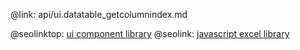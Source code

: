 @link: api/ui.datatable_getcolumnindex.md

@seolinktop: [ui component library](https://webix.com)
@seolink: [javascript excel library](https://webix.com/widget/excel_viewer/)
